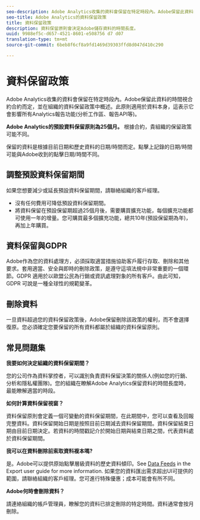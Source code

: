 ```yaml
---
seo-description: Adobe Analytics收集的資料會保留在特定時段內。Adobe保留此資料的時間視合約合約而定，並在組織的資料保留政策中概述。
seo-title: Adobe Analytics的資料保留政策
title: 資料保留政策
description: 資料保留原則會決定Adobe儲存資料的時間長度。
uuid: 9988ef5c-d657-4521-8601-e508756 d7 d07
translation-type: tm+mt
source-git-commit: 6beb8f6cf8a9fd1469d39303ffd8d047d410c290

---
```



# 資料保留政策

Adobe Analytics收集的資料會保留在特定時段內。Adobe保留此資料的時間視合約合約而定，並在組織的資料保留政策中概述。此原則適用於資料本身，這表示它會影響所有Analytics報告功能(分析工作區、報告API等)。

**Adobe Analytics的預設資料保留原則為25個月。** 根據合約，貴組織的保留政策可能不同。

保留的資料是根據目前日期和歷史資料的日期/時間而定。點擊上記錄的日期/時間可能與Adobe收到的點擊日期/時間不同。

## 調整預設資料保留期間

如果您想要減少或延長預設資料保留期間，請聯絡組織的客戶經理。

* 沒有任何費用可降低預設資料保留期間。
* 將資料保留在預設保留期超過25個月後，需要購買擴充功能，每個擴充功能都可使用一年的增量。您可購買最多個擴充功能，總共10年(預設保留期為年)，再加上年購買。

## 資料保留與GDPR

Adobe作為您的資料處理方，必須採取適當措施協助客戶履行存取、刪除和其他要求。套用適當、安全與即時的刪除政策，是遵守這項法規中非常重要的一個環節。GDPR 適用於以歐盟公民為行銷或資訊處理對象的所有客戶。由此可知，GDPR 可說是一種全球性的規範變革。

## 刪除資料

一旦資料超過您的資料保留政策後，Adobe保留刪除該政策的權利，而不會選擇復原。您必須確定您要保留的所有資料都屬於組織的資料保留原則。

## 常見問題集

**我要如何決定組織的資料保留期間？**

您的公司作為資料掌控者，可以識別負責資料保留決策的關係人(例如您的行銷、分析和隱私權團隊)。您的組織在瞭解Adobe Analytics保留資料的時間長度時，最能瞭解適當的時段。

**如何計算資料保留視窗？**

資料保留原則會定義一個可變動的資料保留期間，在此期間中，您可以查看及回報完整資料。資料保留開始日期是按照目前日期減去資料保留期間。資料保留結束日期由目前日期決定。若資料的時間戳記介於開始日期與結束日期之間，代表資料處於資料保留期間。

**我可以在資料刪除前索取資料複本嗎?**

是。Adobe可以提供原始點擊層級資料的歷史資料傾印。See [Data Feeds](../export/analytics-data-feed/c-getstarted/data-feed-overview.md) in the Export user guide for more information. 如果您的資料匯出需求超出UI可提供的範圍，請聯絡組織的客戶經理。您可進行特殊優惠；成本可能會有所不同。

**Adobe何時會刪除資料？**

請連絡組織的帳戶管理員，瞭解您的資料已排定刪除的特定時間。資料通常會按月刪除。
